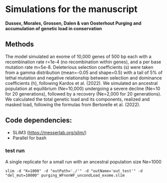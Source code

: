 # Simulations for the manuscript
**Dussex, Morales, Grossen, Dalen & van Oosterhout Purging and accumulation of genetic load in conservation**

## Methods
The model simulated an exome of 10,000 genes of 500 bp each with a recombination rate r=1e-4 (no recombination within genes), and a per base mutation rate m=5e-8. Deleterious selection coefficients (s) were taken from a gamma distribution (mean=-0.05 and shape=0.5) with a tail of 5% of lethal mutation and negative relationship between selection and dominance coefficients (h), following Kardos et al. (2022). We simulated an ancestral population at equilibrium (Ne=10,000) undergoing a severe decline (Ne=10 for 20 generations), followed by a recovery (Ne=2,000 for 20 generations). We calculated the total genetic load and its components, realized and masked load, following the formulas from Bertorelle et al. (2022).

## Code dependencies:
- SLiM3 (https://messerlab.org/slim/)
- Parallel for bash

### test run
A single replicate for a small run with an ancestral population size Ne=1000

```slim -d "K=1000" -d "outPath='./'" -d "outName='out_test'" -d "del_mut=10000" purging_WFnonWF_uncondLoad_exome.slim```

